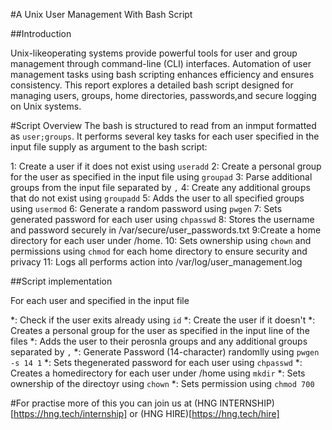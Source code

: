 #A Unix User Management With Bash Script

##Introduction

Unix-likeoperating systems provide powerful tools for user and group management through command-line (CLI) interfaces. Automation of user management tasks using bash scripting enhances efficiency and ensures consistency.
This report explores a detailed bash script designed for managing users, groups, home directories, passwords,and secure logging on Unix systems.

#Script Overview
The bash is structured to read from an inmput formatted as `user;groups`. It performs several key tasks for each user specified in the input file supply as argument to the bash script:

1: Create a user if it does not exist using `useradd`
2: Create a personal group for the user as specified in the input file using `groupad`
3: Parse additional groups from the input file separated by `,`
4: Create any additional groups that do not exist using `groupadd`
5: Adds the user to all specified groups using `usermod`
6: Generate a random password using `pwgen`
7: Sets generated password for each user using `chpasswd`
8: Stores the username and password securely in /var/secure/user_passwords.txt
9:Create a home directory for each user under /home.
10: Sets ownership using `chown` and permissions using `chmod` for each home directory to ensure security and privacy
11: Logs all performs action into /var/log/user_management.log

##Script implementation

For each user and specified in  the input file

*: Check if the user exits already using `id`
*: Create the user if it doesn't 
*: Creates a personal group for the user as specified in the input line of the files
*: Adds the user to their perosnla groups and any additional groups separated by `,`
*: Generate Password (14-character) randomlly using `pwgen -s 14 1`
*: Sets thegenerated password for each user using `chpasswd`
*: Creates a homedirectory for each user under /home using `mkdir`
*: Sets ownership of the directoyr using `chown`
*: Sets permission using   `chmod 700`

#For practise more of this you can join us at (HNG INTERNSHIP)[https://hng.tech/internship] or (HNG HIRE)[https://hng.tech/hire]